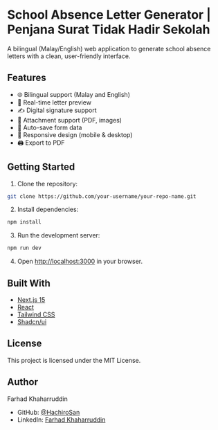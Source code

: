 # School Absence Letter Generator | Penjana Surat Tidak Hadir Sekolah

A bilingual (Malay/English) web application to generate school absence letters with a clean, user-friendly interface.

## Features

- 🌐 Bilingual support (Malay and English)
- 📝 Real-time letter preview
- ✍️ Digital signature support
- 📎 Attachment support (PDF, images)
- 💾 Auto-save form data
- 📱 Responsive design (mobile & desktop)
- 🖨️ Export to PDF

## Getting Started

1. Clone the repository:
```bash
git clone https://github.com/your-username/your-repo-name.git
```

2. Install dependencies:
```bash
npm install
```

3. Run the development server:
```bash
npm run dev
```

4. Open [http://localhost:3000](http://localhost:3000) in your browser.

## Built With

- [Next.js 15](https://nextjs.org/)
- [React](https://reactjs.org/)
- [Tailwind CSS](https://tailwindcss.com/)
- [Shadcn/ui](https://ui.shadcn.com/)

## License

This project is licensed under the MIT License.

## Author

Farhad Khaharruddin
- GitHub: [@HachiroSan](https://github.com/HachiroSan)
- LinkedIn: [Farhad Khaharruddin](https://www.linkedin.com/in/farhad-khaharruddin/)
